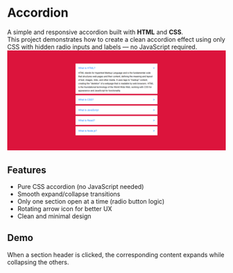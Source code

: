 # Accordion

A simple and responsive accordion built with **HTML** and **CSS**.  
This project demonstrates how to create a clean accordion effect using only CSS with hidden radio inputs and labels — no JavaScript required.
![screenshot of accordion](screenshot.png)

## Features
- Pure CSS accordion (no JavaScript needed)  
- Smooth expand/collapse transitions  
- Only one section open at a time (radio button logic)  
- Rotating arrow icon for better UX  
- Clean and minimal design  

## Demo
When a section header is clicked, the corresponding content expands while collapsing the others.


